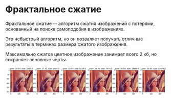 # Фрактальное сжатие

Фрактальное сжатие -- алгоритм сжатия изображений с потерями, основанный на поиске самоподобия в изображениях.

Это небыстрый алгоритм, но он позваляет получать отличные результаты в терминах размера сжатого изображения.

Максимально сжатое цветное изображение занимает всего 2 кб, но сохраняет основные черты.

![Сжатые изображения](https://github.com/egorchistov/fractal_compressor/raw/master/images/qualities.png)
